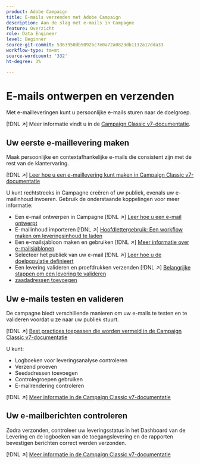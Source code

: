 ```yaml
---
product: Adobe Campaign
title: E-mails verzenden met Adobe Campaign
description: Aan de slag met e-mails in Campagne
feature: Overzicht
role: Data Engineer
level: Beginner
source-git-commit: 5363950db5092bc7e0a72a0823db1132a17dda33
workflow-type: tm+mt
source-wordcount: '332'
ht-degree: 3%

---
```


# E-mails ontwerpen en verzenden

Met e-mailleveringen kunt u persoonlijke e-mails sturen naar de doelgroep.

[!DNL :arrow_upper_right:] Meer informatie vindt u in de  [Campaign Classic v7-documentatie](https://experienceleague.adobe.com/docs/campaign-classic/using/sending-messages/sending-emails/about-email-channel.html).

## Uw eerste e-maillevering maken

Maak persoonlijke en contextafhankelijke e-mails die consistent zijn met de rest van de klantervaring.

[!DNL :arrow_upper_right:] [Leer hoe u een e-maillevering kunt maken in Campaign Classic v7-documentatie](https://experienceleague.adobe.com/docs/campaign-classic/using/designing-content/editing-html-content/use-case--creating-an-email-delivery.html)

U kunt rechtstreeks in Campagne creëren of uw publiek, evenals uw e-mailinhoud invoeren. Gebruik de onderstaande koppelingen voor meer informatie:

* Een e-mail ontwerpen in Campagne
   [!DNL :arrow_upper_right:] [Leer hoe u een e-mail ontwerpt](https://experienceleague.adobe.com/docs/campaign-classic/using/sending-messages/sending-emails/defining-the-email-content.html)
* E-mailinhoud importeren
   [!DNL :arrow_upper_right:] [Hoofdlettergebruik: Een workflow maken om leveringsinhoud te laden](https://experienceleague.adobe.com/docs/campaign-classic/using/automating-with-workflows/use-cases/deliveries/loading-delivery-content.html)
* Een e-mailsjabloon maken en gebruiken
   [!DNL :arrow_upper_right:] [Meer informatie over e-mailsjablonen](https://experienceleague.adobe.com/docs/campaign-classic/using/sending-messages/using-delivery-templates/about-templates.html)
* Selecteer het publiek van uw e-mail
   [!DNL :arrow_upper_right:] [Leer hoe u de doelpopulatie definieert](https://experienceleague.adobe.com/docs/campaign-classic/using/sending-messages/key-steps-when-creating-a-delivery/steps-defining-the-target-population.html)
* Een levering valideren en proefdrukken verzenden
   [!DNL :arrow_upper_right:] [Belangrijke stappen om een levering te valideren](https://experienceleague.adobe.com/docs/campaign-classic/using/sending-messages/key-steps-when-creating-a-delivery/steps-validating-the-delivery.html)
* [zaadadressen toevoegen](https://experienceleague.adobe.com/docs/campaign-classic/using/sending-messages/using-seed-addresses/about-seed-addresses.html)

## Uw e-mails testen en valideren

De campagne biedt verschillende manieren om uw e-mails te testen en te valideren voordat u ze naar uw publiek stuurt.

[!DNL :arrow_upper_right:] [Best practices toepassen die worden vermeld in de Campaign Classic v7-documentatie](https://experienceleague.adobe.com/docs/campaign-classic/using/sending-messages/key-steps-when-creating-a-delivery/delivery-bestpractices/check-before-sending.html)

U kunt:

* Logboeken voor leveringsanalyse controleren
* Verzend proeven
* Seedadressen toevoegen
* Controlegroepen gebruiken
* E-mailrendering controleren

[!DNL :arrow_upper_right:] [Meer informatie in de Campaign Classic v7-documentatie](https://experienceleague.adobe.com/docs/campaign-classic/using/sending-messages/key-steps-when-creating-a-delivery/steps-validating-the-delivery.html)

## Uw e-mailberichten controleren

Zodra verzonden, controleer uw leveringsstatus in het Dashboard van de Levering en de logboeken van de toegangslevering en de rapporten bevestigen berichten correct werden verzonden.

[!DNL :arrow_upper_right:] [Meer informatie in de Campaign Classic v7-documentatie](https://experienceleague.adobe.com/docs/campaign-classic/using/sending-messages/key-steps-when-creating-a-delivery/delivery-bestpractices/track-and-monitor.html)


